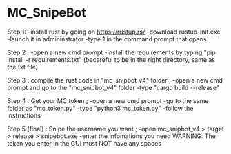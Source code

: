 # MC_SnipeBot
Step 1: -install rust by going on https://rustup.rs/
        -download rustup-init.exe
        -launch it in admininstrator
        -type 1 in the command prompt that opens
        
Step 2 : -open a new cmd prompt 
         -install the requirements by typing "pip install -r requirements.txt" (becareful to be in the right directory, same as the txt file)
         
Step 3 : compile the rust code in "mc_snipbot_v4" folder ;
         -open a new cmd prompt and go to the "mc_snipbot_v4" folder
         -type "cargo build --release" 
         
Step 4 : Get your MC token ;
         -open a new cmd prompt
         -go to the same folder as "mc_token.py" 
         -type "python3 mc_token.py"
         -follow the instructions 
         
Step 5 (final) : Snipe the username you want ;
                 -open mc_snipbot_v4 > target > release > snipebot.exe
                 -enter the infomations you need 
      WARNING: The token you enter in the GUI must NOT have any spaces 
